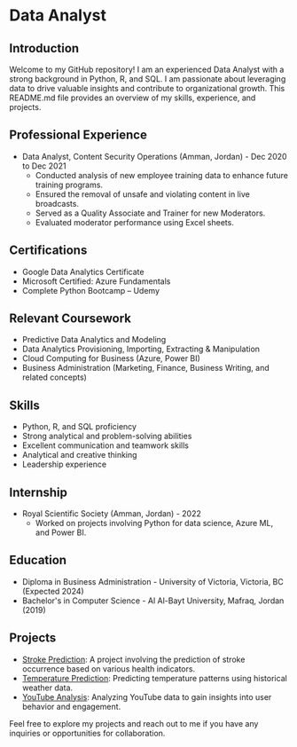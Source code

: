 # Data Analyst

## Introduction
Welcome to my GitHub repository! I am an experienced Data Analyst with a strong background in Python, R, and SQL. I am passionate about leveraging data to drive valuable insights and contribute to organizational growth. This README.md file provides an overview of my skills, experience, and projects.

## Professional Experience
- Data Analyst, Content Security Operations (Amman, Jordan) - Dec 2020 to Dec 2021
  - Conducted analysis of new employee training data to enhance future training programs.
  - Ensured the removal of unsafe and violating content in live broadcasts.
  - Served as a Quality Associate and Trainer for new Moderators.
  - Evaluated moderator performance using Excel sheets.

## Certifications
- Google Data Analytics Certificate
- Microsoft Certified: Azure Fundamentals
- Complete Python Bootcamp – Udemy

## Relevant Coursework
- Predictive Data Analytics and Modeling
- Data Analytics Provisioning, Importing, Extracting & Manipulation
- Cloud Computing for Business (Azure, Power BI)
- Business Administration (Marketing, Finance, Business Writing, and related concepts)

## Skills
- Python, R, and SQL proficiency
- Strong analytical and problem-solving abilities
- Excellent communication and teamwork skills
- Analytical and creative thinking
- Leadership experience

## Internship
- Royal Scientific Society (Amman, Jordan) - 2022
  - Worked on projects involving Python for data science, Azure ML, and Power BI.

## Education
- Diploma in Business Administration - University of Victoria, Victoria, BC (Expected 2024)
- Bachelor's in Computer Science - Al Al-Bayt University, Mafraq, Jordan (2019)

## Projects
- [Stroke Prediction](Stroke_Prediction.pdf): A project involving the prediction of stroke occurrence based on various health indicators.
- [Temperature Prediction](link-to-project-file): Predicting temperature patterns using historical weather data.
- [YouTube Analysis](link-to-project-file): Analyzing YouTube data to gain insights into user behavior and engagement.

Feel free to explore my projects and reach out to me if you have any inquiries or opportunities for collaboration.

